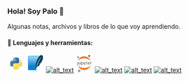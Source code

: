 ### Hola! Soy Palo 👋


<!--
**palomachcc/palomachcc** is a ✨ _special_ ✨ repository because its `README.md` (this file) appears on your GitHub profile.

Here are some ideas to get you started:

- 🔭 I’m currently working on ...
- 🌱 I’m currently learning ...
- 👯 I’m looking to collaborate on ...
- 🤔 I’m looking for help with ...
- 💬 Ask me about ...
- 📫 How to reach me: ...
- 😄 Pronouns: ...
- ⚡ Fun fact: ...
-->
Algunas notas, archivos y libros de lo que voy aprendiendo.  

#### 🧰 Lenguajes y herramientas:


[<img alt="alt_text" width="40px" src="https://raw.githubusercontent.com/github/explore/80688e429a7d4ef2fca1e82350fe8e3517d3494d/topics/python/python.png" />](https://www.python.org/)
[<img alt="alt_text" width="40px" src="https://raw.githubusercontent.com/github/explore/2d218e3aa252dc90eef269b34eeec1fbd15dc07e/topics/sqlite/sqlite.png" />](https://www.sqlite.org/index.html)
[<img alt="alt_text" width="40px" src="https://user-images.githubusercontent.com/110131341/228832519-f562ca18-f054-49c8-91f0-d4fbaee07ab3.PNG" />](https://learn.microsoft.com/en-us/sql/ssms/sql-server-management-studio-ssms?view=sql-server-ver16)
[<img alt="alt_text" width="40px" src="https://raw.githubusercontent.com/github/explore/80688e429a7d4ef2fca1e82350fe8e3517d3494d/topics/jupyter-notebook/jupyter-notebook.png" />](https://jupyter.org/)
[<img alt="alt_text" width="40px" src="https://skillicons.dev/icons?i=atom" />](https://github.blog/2022-06-08-sunsetting-atom/)
[<img alt="alt_text" width="40px" src="https://upload.wikimedia.org/wikipedia/commons/3/34/Microsoft_Office_Excel_%282019%E2%80%93present%29.svg" />](https://www.microsoft.com/es-es/microsoft-365/excel)
[<img alt="alt_text" width="40px" src="https://user-images.githubusercontent.com/110131341/228832805-ca6a8d0e-69fd-4e1d-9bd3-666820b27af5.png" />](https://powerbi.microsoft.com/es-es/)
